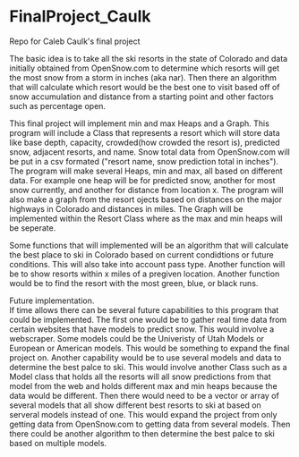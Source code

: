 # FinalProject_Caulk
Repo for Caleb Caulk's final project  
  
The basic idea is to take all the ski resorts in the state of Colorado and data initially obtained from OpenSnow.com to determine which resorts will get the most snow from a storm in inches (aka nar). Then there an algorithm that will calculate which resort would be the best one to visit based off of snow accumulation and distance from a starting point and other factors such as percentage open.
  
This final project will implement min and max Heaps and a Graph. This program will include a Class that represents a resort which will store data like base depth, capacity, crowded(how crowded the resort is), predicted snow, adjacent resorts, and name. Snow total data from OpenSnow.com will be put in a csv formated ("resort name, snow prediction total in inches"). The program will make several Heaps, min and max, all based on different data. For example one heap will be for predicted snow, another for most snow currently, and another for distance from location x. The program will also make a graph from the resort ojects based on distances on the major highways in Colorado and distances in miles. The Graph will be implemented within the Resort Class where as the max and min heaps will be seperate. 
  
Some functions that will implemented will be an algorithm that will calculate the best place to ski in Colorado based on current condidtions or future conditions. This will also take into account pass type. Another function will be to show resorts within x miles of a pregiven location. Another function would be to find the resort with the most green, blue, or black runs.  
  
Future implementation.  
If time allows there can be several future capabilities to this program that could be implemented. The first one would be to gather real time data from certain websites that have models to predict snow. This would involve a webscraper. Some models could be the Univeristy of Utah Models or European or American models. This would be something to expand the final project on. Another capability would be to use several models and data to determine the best palce to ski. This would involve another Class such as a Model class that holds all the resorts will all snow predictions from that model from the web and holds different max and min heaps because the data would be different. Then there would need to be a vector or array of several models that all show different best resorts to ski at based on serveral models instead of one. This would expand the project from only getting data from OpenSnow.com to getting data from several models. Then there could be another algorithm to then determine the best palce to ski based on multiple models.
  

